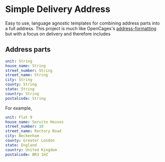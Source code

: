 # Simple Delivery Address

Easy to use, language agnostic templates for combining address parts into a full address. This project is much like OpenCages's [address-formatting](https://github.com/OpenCageData/address-formatting) but with a focus on delivery and therefore includes

## Address parts

```yaml
unit: String
house_name: String
street_number: String
street_name: String
city: String
county: String
state: String
country: String
postalcode: String
```

For example,

```yaml
unit: Flat 9
house_name: Servite Houses
street_number: 10
street_name: Rectory Road
city: Beckenham
county: Greater London
state: England
country: United Kingdom
postalcode: BR3 1HZ
```
